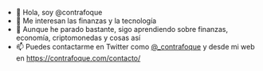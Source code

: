 - 👋 Hola, soy @contrafoque
- 👀 Me interesan las finanzas y la tecnología
- 🌱 Aunque he parado bastante, sigo aprendiendo sobre finanzas, economía, criptomonedas y cosas así
- 📫 Puedes contactarme en Twitter como [@_contrafoque](https://twitter.com/_contrafoque) y desde mi web en <https://contrafoque.com/contacto/>

